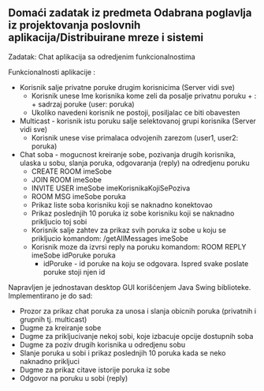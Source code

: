 ## Domaći zadatak iz predmeta Odabrana poglavlja iz projektovanja poslovnih aplikacija/Distribuirane mreze i sistemi

Zadatak: Chat aplikacija sa odredjenim funkcionalnostima

Funkcionalnosti aplikacije :
* Korisnik salje privatne poruke drugim korisnicima (Server vidi sve)
    * Korisnik unese Ime korisnika kome zeli da posalje privatnu poruku + : + sadrzaj poruke  (user: poruka)
    * Ukoliko navedeni korisnik ne postoji, posiljalac ce biti obavesten
* Multicast - korisnik istu poruku salje selektovanoj grupi korisnika (Server vidi sve)
    * Korisnik unese vise primalaca odvojenih zarezom (user1, user2: poruka)
* Chat soba - mogucnost kreiranje sobe, pozivanja drugih korisnika, ulaska u sobu, slanja poruka, odgovaranja (reply) na odredjenu poruku
    * CREATE ROOM imeSobe
    * JOIN ROOM imeSobe
    * INVITE USER imeSobe imeKorisnikaKojiSePoziva
    * ROOM MSG imeSobe poruka
    * Prikaz liste soba korisniku koji se naknadno konektovao
    * Prikaz poslednjih 10 poruka iz sobe korisniku koji se naknadno prikljucio toj sobi
    * Korisnik salje zahtev za prikaz svih poruka iz sobe u koju se prikljucio komandom: /getAllMessages imeSobe
    * Korisnik moze da izvrsi reply na poruku komandom: ROOM REPLY imeSobe idPoruke poruka
        * idPoruke - id poruke na koju se odgovara. Ispred svake poslate poruke stoji njen id

Napravljen je jednostavan desktop GUI korišćenjem Java Swing biblioteke. Implementirano je do sad:
* Prozor za prikaz chat poruka za unosa i slanja obicnih poruka (privatnih i grupnih tj. multicast)
* Dugme za kreiranje sobe
* Dugme za prikljucivanje nekoj sobi, koje izbacuje opcije dostupnih soba
* Dugme za poziv drugih korisnika u odredjenu sobu
* Slanje poruka u sobi i prikaz poslednjih 10 poruka kada se neko naknadno prikljuci
* Dugme za prikaz citave istorije poruka iz sobe
* Odgovor na poruku u sobi (reply)

